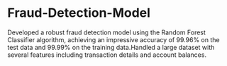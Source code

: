 # Fraud-Detection-Model
Developed a robust fraud detection model using the Random Forest Classifier algorithm, achieving an impressive accuracy of 99.96% on the test data and 99.99% on the training data.Handled a large dataset with several features including transaction details and account balances.
